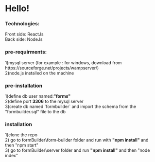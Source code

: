 <h1>Hello!</h1>
<h3>Technologies:</h3>
<p>Front side: ReactJs
<br/>
Back side: NodeJs	
<br/></p>
<h3> pre-requirments:</h3>
1)mysql server (for example : for windows, download from https://sourceforge.net/projects/wampserver/)<br/>
2)node.js installed on the machine
<br/>
<h3> pre-installation</h3>
1)define db user named:<strong>"forms"</strong>
<br/>
2)define port <strong>3306</strong> to the mysql server
<br/>
3)create db named `formbuilder` and import the schema from the "formbuilder.sql" file to the db 		
<br/>	
<h3>installation</h3>
1)clone the repo	
<br/>	
2) go to formBuilder\form-builder folder and run with <strong>"npm install"</strong> and then "npm start" 		
<br/>		
3) go to formBuilder\server folder and run <strong>"npm install"</strong> and then "node index"</strong></p>

	
